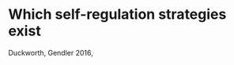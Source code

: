 # Which self-regulation strategies exist
Duckworth, Gendler 2016,
<!-- #curiosity/researchable -->

<!-- {BearID:A8B4BF6B-3BCD-473C-B121-CAE615235158-662-0000004A43AFD38C} -->
